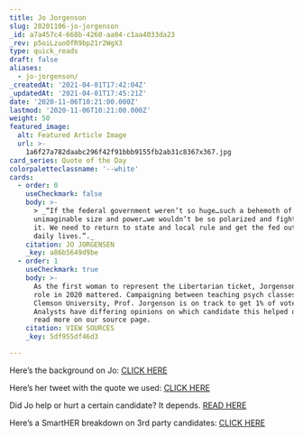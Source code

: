 ```yaml
---
title: Jo Jorgenson
slug: 20201106-jo-jorgenson
_id: a7a457c4-668b-4260-aa04-c1aa4033da23
_rev: p5oiLzuoOfR9bp21r2WgX3
type: quick_reads
draft: false
aliases:
  - jo-jorgenson/
_createdAt: '2021-04-01T17:42:04Z'
_updatedAt: '2021-04-01T17:45:21Z'
date: '2020-11-06T10:21:00.000Z'
lastmod: '2020-11-06T10:21:00.000Z'
weight: 50
featured_image:
  alt: Featured Article Image
  url: >-
    1a6f27a782daabc296f42f91bbb9155fb2ab31c8367x367.jpg
card_series: Quote of the Day
colorpaletteclassname: '--white'
cards:
  - order: 0
    useCheckmark: false
    body: >-
      > _“If the federal government weren’t so huge…such a behemoth of
      unimaginable size and power…we wouldn’t be so polarized and fighting over
      it. We need to return to state and local rule and get the fed out of our
      daily lives.”._
    citation: JO JORGENSEN
    _key: a86b5649d9be
  - order: 1
    useCheckmark: true
    body: >-
      As the first woman to represent the Libertarian ticket, Jorgenson says her
      role in 2020 mattered. Campaigning between teaching psych classes at
      Clemson University, Prof. Jorgenson is on track to get 1% of vote.
      Analysts have differing opinions on which candidate this helped or hurt -
      read more on our source page.
    citation: VIEW SOURCES
    _key: 5df955df46d3

---
```

Here’s the background on Jo: [CLICK HERE](https://www.usatoday.com/story/news/politics/elections/2020/11/05/jo-jorgensen-libertarian-presidential-candidate-gets-votes-in-wisconsin/6173100002/)

Here’s her tweet with the quote we used: [CLICK HERE](https://twitter.com/Jorgensen4POTUS/status/1321167035494256643?s=20)

Did Jo help or hurt a certain candidate? It depends. [READ HERE](https://www.foxnews.com/politics/libertarian-vote-swing-states-biden-edge)

Here’s a SmartHER breakdown on 3rd party candidates: [CLICK HERE](https://smarthernews.com/election-2020-third-party-candidates/)